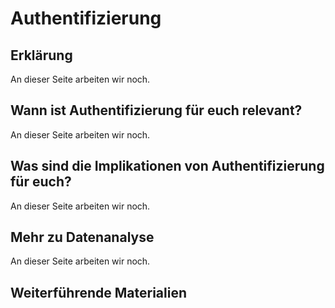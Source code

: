 # Authentifizierung
## Erklärung
An dieser Seite arbeiten wir noch.

## Wann ist Authentifizierung für euch relevant?
An dieser Seite arbeiten wir noch.

## Was sind die Implikationen von Authentifizierung für euch? 
An dieser Seite arbeiten wir noch.

## Mehr zu Datenanalyse   
An dieser Seite arbeiten wir noch.

## Weiterführende Materialien

